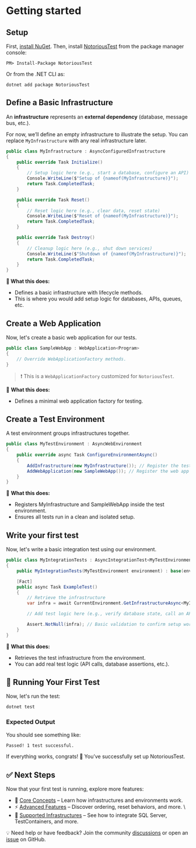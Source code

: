 # Getting started

## Setup

First, [install NuGet](http://docs.nuget.org/docs/start-here/installing-nuget). Then, install [NotoriousTest](https://www.nuget.org/packages/NotoriousTest/) from the package manager console:

```
PM> Install-Package NotoriousTest
```

Or from the .NET CLI as:

```
dotnet add package NotoriousTest
```

## Define a Basic Infrastructure

An **infrastructure** represents an **external dependency** (database, message bus, etc.).

For now, we’ll define an empty infrastructure to illustrate the setup.
You can replace `MyInfrastructure` with any real infrastructure later.

```csharp
public class MyInfrastructure : AsyncConfiguredInfrastructure
{
    public override Task Initialize()
    {
        // Setup logic here (e.g., start a database, configure an API)
        Console.WriteLine($"Setup of {nameof(MyInfrastructure)}");
        return Task.CompletedTask;
    }

    public override Task Reset()
    {
        // Reset logic here (e.g., clear data, reset state)
        Console.WriteLine($"Reset of {nameof(MyInfrastructure)}");
        return Task.CompletedTask;
    }

    public override Task Destroy()
    {
        // Cleanup logic here (e.g., shut down services)
        Console.WriteLine($"Shutdown of {nameof(MyInfrastructure)}");
        return Task.CompletedTask;
    }
}
```

**📌 What this does:**

- Defines a basic infrastructure with lifecycle methods.
- This is where you would add setup logic for databases, APIs, queues, etc.

## Create a Web Application

Now, let's create a basic web application for our tests.

```csharp
public class SampleWebApp : WebApplication<Program>
{
    // Override WebApplicationFactory methods.
}
```

> ❗ This is a `WebApplicationFactory` customized for `NotoriousTest`.

📌 **What this does:**

- Defines a minimal web application factory for testing.

## Create a Test Environment

A test environment groups infrastructures together.

```csharp
public class MyTestEnvironment : AsyncWebEnvironment
{
    public override async Task ConfigureEnvironmentAsync()
    {
        AddInfrastructure(new MyInfrastructure()); // Register the test infrastructure
        AddWebApplication(new SampleWebApp()); // Register the web app
    }
}
```

📌 **What this does:**

- Registers MyInfrastructure and SampleWebApp inside the test environment.
- Ensures all tests run in a clean and isolated setup.

## Write your first test

Now, let's write a basic integration test using our environment.

```csharp
public class MyIntegrationTests : AsyncIntegrationTest<MyTestEnvironment>
{
    public MyIntegrationTests(MyTestEnvironment environment) : base(environment) { }

    [Fact]
    public async Task ExampleTest()
    {
        // Retrieve the infrastructure
        var infra = await CurrentEnvironment.GetInfrastructureAsync<MyInfrastructure>();

        // Add test logic here (e.g., verify database state, call an API)

        Assert.NotNull(infra); // Basic validation to confirm setup works
    }
}
```

📌 **What this does:**

- Retrieves the test infrastructure from the environment.
- You can add real test logic (API calls, database assertions, etc.).

## 🚀 Running Your First Test

Now, let's run the test:

```sh
dotnet test
```

### Expected Output

You should see something like:

```sh
Passed! 1 test successful.
```

If everything works, congrats! 🎉 You’ve successfully set up NotoriousTest.

## ✅ Next Steps

Now that your first test is running, explore more features:

- 📖 [Core Concepts](./2-core-concepts.md) – Learn how infrastructures and environments work.
- ⚡ [Advanced Features](./3-advanced-features.md) – Discover ordering, reset behaviors, and more. \
- 🔌 [Supported Infrastructures](./4-integrations.md) – See how to integrate SQL Server, TestContainers, and more.

💡 Need help or have feedback? Join the community [discussions](https://github.com/Notorious-Coding/Notorious-Test/discussions) or open an [issue](https://github.com/Notorious-Coding/Notorious-Test/issues) on GitHub.
